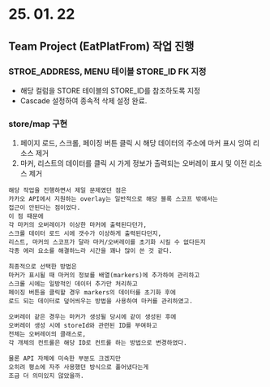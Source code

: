 # 25. 01. 22

## Team Project (EatPlatFrom) 작업 진행

### STROE_ADDRESS, MENU 테이블 STORE_ID FK 지정

* 해당 컬럼을 STORE 테이블의 STORE_ID를 참조하도록 지정
* Cascade 설정하여 종속적 삭제 설정 완료.

### store/map 구현

1) 페이지 로드, 스크롤, 페이징 버튼 클릭 시 해당 데이터의 주소에 마커 표시 잉여 리소스 제거
2) 마커, 리스트의 데이터를 클릭 시 가게 정보가 출력되는 오버레이 표시 및 이전 리소스 제거

```
해당 작업을 진행하면서 제일 문제였던 점은
카카오 API에서 지원하는 overlay는 일반적으로 해당 블록 스코프 밖에서는
접근이 안된다는 점이었다.
이 점 때문에
각 마커의 오버레이가 이상한 마커에 출력된다던가,
스크롤 데이터 로드 시에 갯수가 이상하게 출력된다던지,
리스트, 마커의 스코프가 달라 마커/오버레이를 초기화 시킬 수 없다든지
각종 에러 요소를 해결하느라 시간을 꽤나 많이 쓴 것 같다.

최종적으로 선택한 방법은
마커가 표시될 때 마커의 정보를 배열(markers)에 추가하여 관리하고
스크롤 시에는 일방적인 데이터 추가만 처리하고
페이징 버튼을 클릭할 경우 markers의 데이터를 초기화 후에
로드 되는 데이터로 덮어씌우는 방법을 사용하여 마커를 관리하였고.

오버레이 같은 경우는 마커가 생성될 당시에 같이 생성된 후에
오버레이 생성 시에 storeId와 관련된 ID를 부여하고
전체는 오버레이의 클래스로,
각 개체의 컨트롤은 해당 ID로 컨트롤 하는 방법으로 변경하였다.

물론 API 자체에 미숙한 부분도 크겠지만
오히려 평소에 자주 사용했던 방식으로 풀어냈다는게
조금 더 의미있지 않았을까.
```
